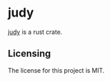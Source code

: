 # judy

[judy] is a rust crate.


## Licensing

The license for this project is MIT.

[judy]: https://github.com/lemonrock/judy "judy GitHub page"
